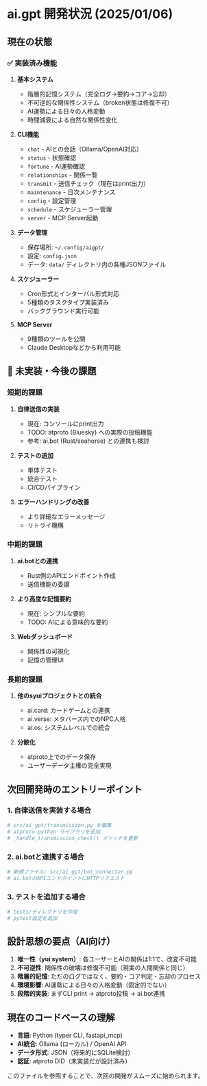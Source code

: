 # ai.gpt 開発状況 (2025/01/06)

## 現在の状態

### ✅ 実装済み機能

1. **基本システム**
   - 階層的記憶システム（完全ログ→要約→コア→忘却）
   - 不可逆的な関係性システム（broken状態は修復不可）
   - AI運勢による日々の人格変動
   - 時間減衰による自然な関係性変化

2. **CLI機能**
   - `chat` - AIとの会話（Ollama/OpenAI対応）
   - `status` - 状態確認
   - `fortune` - AI運勢確認
   - `relationships` - 関係一覧
   - `transmit` - 送信チェック（現在はprint出力）
   - `maintenance` - 日次メンテナンス
   - `config` - 設定管理
   - `schedule` - スケジューラー管理
   - `server` - MCP Server起動

3. **データ管理**
   - 保存場所: `~/.config/aigpt/`
   - 設定: `config.json`
   - データ: `data/` ディレクトリ内の各種JSONファイル

4. **スケジューラー**
   - Cron形式とインターバル形式対応
   - 5種類のタスクタイプ実装済み
   - バックグラウンド実行可能

5. **MCP Server**
   - 9種類のツールを公開
   - Claude Desktopなどから利用可能

## 🚧 未実装・今後の課題

### 短期的課題

1. **自律送信の実装**
   - 現在: コンソールにprint出力
   - TODO: atproto (Bluesky) への実際の投稿機能
   - 参考: ai.bot (Rust/seahorse) との連携も検討

2. **テストの追加**
   - 単体テスト
   - 統合テスト
   - CI/CDパイプライン

3. **エラーハンドリングの改善**
   - より詳細なエラーメッセージ
   - リトライ機構

### 中期的課題

1. **ai.botとの連携**
   - Rust側のAPIエンドポイント作成
   - 送信機能の委譲

2. **より高度な記憶要約**
   - 現在: シンプルな要約
   - TODO: AIによる意味的な要約

3. **Webダッシュボード**
   - 関係性の可視化
   - 記憶の管理UI

### 長期的課題

1. **他のsyuiプロジェクトとの統合**
   - ai.card: カードゲームとの連携
   - ai.verse: メタバース内でのNPC人格
   - ai.os: システムレベルでの統合

2. **分散化**
   - atproto上でのデータ保存
   - ユーザーデータ主権の完全実現

## 次回開発時のエントリーポイント

### 1. 自律送信を実装する場合
```python
# src/ai_gpt/transmission.py を編集
# atproto-python ライブラリを追加
# _handle_transmission_check() メソッドを更新
```

### 2. ai.botと連携する場合
```python
# 新規ファイル: src/ai_gpt/bot_connector.py
# ai.botのAPIエンドポイントにHTTPリクエスト
```

### 3. テストを追加する場合
```bash
# tests/ディレクトリを作成
# pytest設定を追加
```

## 設計思想の要点（AI向け）

1. **唯一性（yui system）**: 各ユーザーとAIの関係は1:1で、改変不可能
2. **不可逆性**: 関係性の破壊は修復不可能（現実の人間関係と同じ）
3. **階層的記憶**: ただのログではなく、要約・コア判定・忘却のプロセス
4. **環境影響**: AI運勢による日々の人格変動（固定的でない）
5. **段階的実装**: まずCLI print → atproto投稿 → ai.bot連携

## 現在のコードベースの理解

- **言語**: Python (typer CLI, fastapi_mcp)
- **AI統合**: Ollama (ローカル) / OpenAI API
- **データ形式**: JSON（将来的にSQLite検討）
- **認証**: atproto DID（未実装だが設計済み）

このファイルを参照することで、次回の開発がスムーズに始められます。